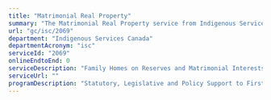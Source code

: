 ```yaml
---
title: "Matrimonial Real Property"
summary: "The Matrimonial Real Property service from Indigenous Services Canada is not available end-to-end online, according to the GC Service Inventory."
url: "gc/isc/2069"
department: "Indigenous Services Canada"
departmentAcronym: "isc"
serviceId: "2069"
onlineEndtoEnd: 0
serviceDescription: "Family Homes on Reserves and Matrimonial Interests or Rights Act maintenance Funding support to the National Aboriginal Land Managers Association and the First Nation Chiefs of Police Association to provide awareness and training on matrimonial real property to First Nation communities."
serviceUrl: ""
programDescription: "Statutory, Legislative and Policy Support to First Nations Governance"
---
```

